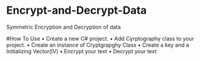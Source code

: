 # Encrypt-and-Decrypt-Data
Symmetric Encryption and Decryption of data

#How To Use
•	Create a new C# project.
•	Add Cyrptography class to your project.
•	Create an instance of Cryptgrapghy Class
•	Create a key and a Initializing Vector(IV) 
•	Encrypt your text
•	Decrypt your text
 
